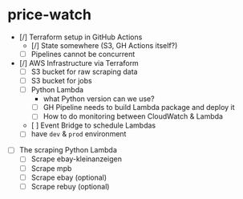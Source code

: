 # price-watch

- [/] Terraform setup in GitHub Actions
  - [/] State somewhere (S3, GH Actions itself?)
  - [ ] Pipelines cannot be concurrent
- [/] AWS Infrastructure via Terraform
  - [ ] S3 bucket for raw scraping data
  - [ ] S3 bucket for jobs
  - [ ] Python Lambda
    - what Python version can we use?
    - [ ] GH Pipeline needs to build Lambda package and deploy it
    - [ ] How to do monitoring between CloudWatch & Lambda
  - [ ] Event Bridge to schedule Lambdas
  - [ ] have `dev` & `prod` environment
- [ ] The scraping Python Lambda
  - [ ] Scrape ebay-kleinanzeigen
  - [ ] Scrape mpb
  - [ ] Scrape ebay (optional)
  - [ ] Scrape rebuy (optional)
